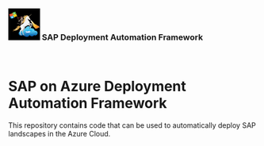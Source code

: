 ### <img src="assets/images/UnicornSAPBlack256x256.png" width="64px"> SAP Deployment Automation Framework <!-- omit in toc -->
<br/>

# SAP on Azure Deployment Automation Framework <!-- omit in toc -->

This repository contains code that can be used to automatically deploy SAP landscapes in the Azure Cloud.
